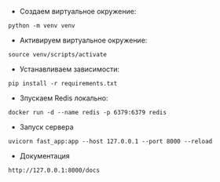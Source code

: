 -   Создаем виртуальное окружение:
```
python -m venv venv
```

-   Активируем виртуальное окружение:
```
source venv/scripts/activate
```

-   Устанавливаем зависимости:
```
pip install -r requirements.txt
```


- Зпускаем Redis локально:
```
docker run -d --name redis -p 6379:6379 redis
```

-  Запуск сервера
```
uvicorn fast_app:app --host 127.0.0.1 --port 8000 --reload 
```

-  Документация
```
http://127.0.0.1:8000/docs
```